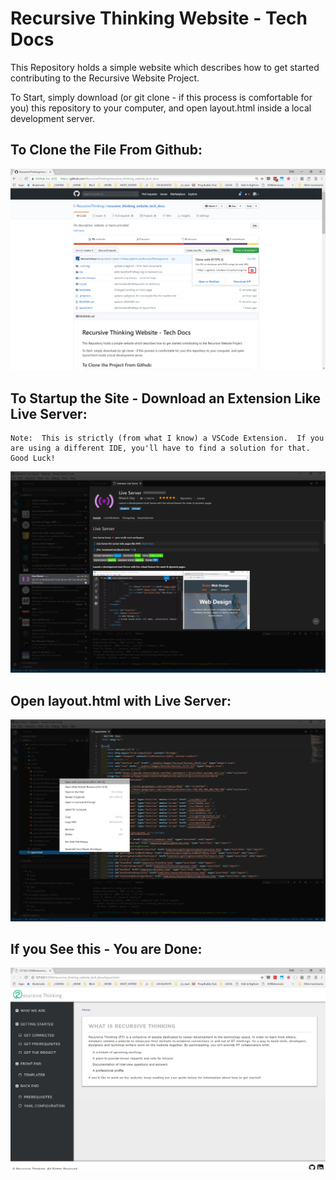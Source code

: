 # Recursive Thinking Website - Tech Docs

This Repository holds a simple website which describes how to get started contributing to the Recursive Website Project.
    
To Start, simply download (or git clone - if this process is comfortable for you) this repository to your computer, and open layout.html inside a local development server.
    
## To Clone the File From Github:
    
![GitHub Clone](_md/img/01_download_or_clone_from_github.jpg)

## To Startup the Site - Download an Extension Like Live Server:

    Note:  This is strictly (from what I know) a VSCode Extension.  If you are using a different IDE, you'll have to find a solution for that.  Good Luck!
    
![GitHub Clone](_md/img/02_live_server.jpg)

## Open layout.html with Live Server:
![GitHub Clone](_md/img/03_open_with_live_server.jpg)

## If you See this - You are Done:
![GitHub Clone](_md/img/04_website_running.jpg)
    

